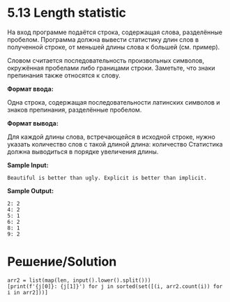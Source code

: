 # 5.13 Length statistic
На вход программе подаётся строка, содержащая слова, разделённые пробелом. Программа должна вывести статистику длин слов в полученной строке, от меньшей длины слова к большей (см. пример).

Словом считается последовательность произвольных символов, окружённая пробелами либо границами строки. Заметьте, что знаки препинания также относятся к слову.

**Формат ввода:**

Одна строка, содержащая последовательности латинских символов и знаков препинания, разделённые пробелом.

**Формат вывода:**

Для каждой длины слова, встречающейся в исходной строке, нужно указать количество слов с такой длиной
длина: количество
Статистика должна выводиться в порядке увеличения длины.

**Sample Input:**

`Beautiful is better than ugly. Explicit is better than implicit.`

**Sample Output:**
```
2: 2
4: 2
5: 1
6: 2
8: 1
9: 2
```
# Решение/Solution

```
arr2 = list(map(len, input().lower().split()))
[print(f'{j[0]}: {j[1]}') for j in sorted(set([(i, arr2.count(i)) for i in arr2]))]
```